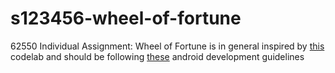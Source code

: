 # s123456-wheel-of-fortune

62550 Individual Assignment: Wheel of Fortune
is in general inspired
by [this](https://developer.android.com/codelabs/basic-android-kotlin-compose-viewmodel-and-state?continue=https%3A%2F%2Fdeveloper.android.com%2Fcourses%2Fpathways%2Fandroid-basics-compose-unit-4-pathway-1%23codelab-https%3A%2F%2Fdeveloper.android.com%2Fcodelabs%2Fbasic-android-kotlin-compose-viewmodel-and-state#0)
codelab
and should be following [these](https://developer.android.com/courses/pathways/android-architecture)
android development guidelines